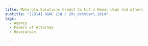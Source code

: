 ```yaml
---
title: Motorola Solutions Credit Co LLC v Kemal Uzan and others 
subtitle: "[2014] SGHC 218 / 29\_October\_2014"
tags:
  - Agency
  - Powers of Attorney
  - Revocation

---
```


